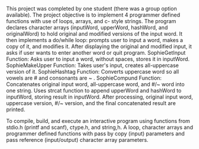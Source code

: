 This project was completed by one student (there was a group option available).
The project objective is to implement 4 programmer defined functions 
with use of loops, arrays, and c- style strings.
The program declares character arrays (inputWord, upperWord, hashWord, and originalWord) 
to hold original and modified versions of the input word. 
It then implements a do/while loop: prompts user to input a word, makes a copy of it, and modifies it.
After displaying the original and modified input, it asks if user wants to enter another word or quit program.
SophieGetInput Function: Asks user to input a word, without spaces, stores it in inputWord.
SophieMakeUpper Function: Takes user's input, creates all-uppercase version of it.
SophieHashtag Function: Converts uppercase word so all vowels are # and consonants are ~ . 
SophieCompund Function: Concatenates original input word, all-uppercase word, and #/~ word into one string. 
Uses strcat function to append upperWord and hashWord to inputWord, storing result in inputWord. 
After processing, original input word, uppercase version, #/~ version, and the final concatenated result are printed.

To compile, build, and execute an interactive program using functions from stdio.h (printf and 
scanf), ctype.h, and string,h. A  loop, character arrays and  programmer defined functions with pass by copy 
(input) parameters and pass reference  (input/output) character array parameters.  
